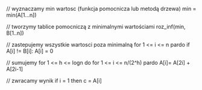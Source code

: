 // wyznaczamy min wartosc (funkcja pomocnicza lub metodą drzewa)
min = min(A[1...n])

// tworzymy tablice pomocniczą z minimalnymi wartościami
roz_inf(min, B[1..n])

// zastepujemy wszystkie wartosci poza minimalną
for 1 <= i <= n pardo
    if A[i] != B[i]:
        A[i] = 0

// sumujemy
for 1 <= h <= logn do
    for 1 <= i <= n/(2^h) pardo
        A[i]= A[2i] + A[2i-1]

// zwracamy wynik
if i = 1 then
    c = A[i]
